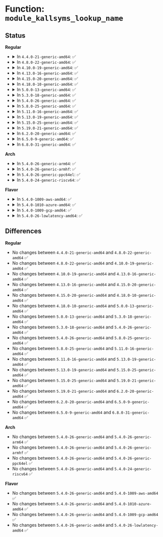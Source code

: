 # Function: <code>module_kallsyms_lookup_name</code>

## Status
<b>Regular</b>
<ul>
<li>
<details>
<summary>In <code>4.4.0-21-generic-amd64</code>: ✅</summary>

```c
long unsigned int module_kallsyms_lookup_name(const char * name)
```

```json
{
  "name": "module_kallsyms_lookup_name",
  "collision_type": "Unique Global",
  "inline_type": "No",
  "funcs": [
    {
      "addr": 18446744071579937152,
      "name": "module_kallsyms_lookup_name",
      "external": true,
      "loc": "kernel/module.c:3818",
      "file": "kernel/module.c",
      "inline": "seen, unknown",
      "caller_inline": [],
      "caller_func": [
        "kernel/kallsyms.c:kallsyms_lookup_name"
      ]
    }
  ],
  "symbols": [
    {
      "addr": 18446744071579937152,
      "name": "module_kallsyms_lookup_name",
      "section": ".text",
      "bind": "STB_GLOBAL",
      "size": 134
    }
  ]
}
```
</details>
</li>
<li>
<details>
<summary>In <code>4.8.0-22-generic-amd64</code>: ✅</summary>

```c
long unsigned int module_kallsyms_lookup_name(const char * name)
```

```json
{
  "name": "module_kallsyms_lookup_name",
  "collision_type": "Unique Global",
  "inline_type": "No",
  "funcs": [
    {
      "addr": 18446744071579967536,
      "name": "module_kallsyms_lookup_name",
      "external": true,
      "loc": "kernel/module.c:3989",
      "file": "kernel/module.c",
      "inline": "seen, unknown",
      "caller_inline": [],
      "caller_func": [
        "kernel/kallsyms.c:kallsyms_lookup_name"
      ]
    }
  ],
  "symbols": [
    {
      "addr": 18446744071579967536,
      "name": "module_kallsyms_lookup_name",
      "section": ".text",
      "bind": "STB_GLOBAL",
      "size": 134
    }
  ]
}
```
</details>
</li>
<li>
<details>
<summary>In <code>4.10.0-19-generic-amd64</code>: ✅</summary>

```c
long unsigned int module_kallsyms_lookup_name(const char * name)
```

```json
{
  "name": "module_kallsyms_lookup_name",
  "collision_type": "Unique Global",
  "inline_type": "No",
  "funcs": [
    {
      "addr": 18446744071579998128,
      "name": "module_kallsyms_lookup_name",
      "external": true,
      "loc": "kernel/module.c:4006",
      "file": "kernel/module.c",
      "inline": "seen, unknown",
      "caller_inline": [],
      "caller_func": [
        "kernel/kallsyms.c:kallsyms_lookup_name"
      ]
    }
  ],
  "symbols": [
    {
      "addr": 18446744071579998128,
      "name": "module_kallsyms_lookup_name",
      "section": ".text",
      "bind": "STB_GLOBAL",
      "size": 134
    }
  ]
}
```
</details>
</li>
<li>
<details>
<summary>In <code>4.13.0-16-generic-amd64</code>: ✅</summary>

```c
long unsigned int module_kallsyms_lookup_name(const char * name)
```

```json
{
  "name": "module_kallsyms_lookup_name",
  "collision_type": "Unique Global",
  "inline_type": "No",
  "funcs": [
    {
      "addr": 18446744071580004624,
      "name": "module_kallsyms_lookup_name",
      "external": true,
      "loc": "kernel/module.c:4051",
      "file": "kernel/module.c",
      "inline": "seen, unknown",
      "caller_inline": [],
      "caller_func": [
        "kernel/kallsyms.c:kallsyms_lookup_name",
        "kernel/trace/ftrace.c:ftrace_mod_callback"
      ]
    }
  ],
  "symbols": [
    {
      "addr": 18446744071580004624,
      "name": "module_kallsyms_lookup_name",
      "section": ".text",
      "bind": "STB_GLOBAL",
      "size": 139
    }
  ]
}
```
</details>
</li>
<li>
<details>
<summary>In <code>4.15.0-20-generic-amd64</code>: ✅</summary>

```c
long unsigned int module_kallsyms_lookup_name(const char * name)
```

```json
{
  "name": "module_kallsyms_lookup_name",
  "collision_type": "Unique Global",
  "inline_type": "No",
  "funcs": [
    {
      "addr": 18446744071580051072,
      "name": "module_kallsyms_lookup_name",
      "external": true,
      "loc": "kernel/module.c:4073",
      "file": "kernel/module.c",
      "inline": "seen, unknown",
      "caller_inline": [],
      "caller_func": [
        "kernel/kallsyms.c:kallsyms_lookup_name",
        "kernel/trace/ftrace.c:ftrace_mod_callback"
      ]
    }
  ],
  "symbols": [
    {
      "addr": 18446744071580051072,
      "name": "module_kallsyms_lookup_name",
      "section": ".text",
      "bind": "STB_GLOBAL",
      "size": 139
    }
  ]
}
```
</details>
</li>
<li>
<details>
<summary>In <code>4.18.0-10-generic-amd64</code>: ✅</summary>

```c
long unsigned int module_kallsyms_lookup_name(const char * name)
```

```json
{
  "name": "module_kallsyms_lookup_name",
  "collision_type": "Unique Global",
  "inline_type": "No",
  "funcs": [
    {
      "addr": 18446744071580107808,
      "name": "module_kallsyms_lookup_name",
      "external": true,
      "loc": "kernel/module.c:4106",
      "file": "kernel/module.c",
      "inline": "seen, unknown",
      "caller_inline": [],
      "caller_func": [
        "kernel/kallsyms.c:kallsyms_lookup_name",
        "kernel/trace/ftrace.c:ftrace_mod_callback"
      ]
    }
  ],
  "symbols": [
    {
      "addr": 18446744071580107808,
      "name": "module_kallsyms_lookup_name",
      "section": ".text",
      "bind": "STB_GLOBAL",
      "size": 139
    }
  ]
}
```
</details>
</li>
<li>
<details>
<summary>In <code>5.0.0-13-generic-amd64</code>: ✅</summary>

```c
long unsigned int module_kallsyms_lookup_name(const char * name)
```

```json
{
  "name": "module_kallsyms_lookup_name",
  "collision_type": "Unique Global",
  "inline_type": "No",
  "funcs": [
    {
      "addr": 18446744071580154880,
      "name": "module_kallsyms_lookup_name",
      "external": true,
      "loc": "kernel/module.c:4143",
      "file": "kernel/module.c",
      "inline": "seen, unknown",
      "caller_inline": [],
      "caller_func": [
        "kernel/kallsyms.c:kallsyms_lookup_name",
        "kernel/trace/ftrace.c:ftrace_mod_callback"
      ]
    }
  ],
  "symbols": [
    {
      "addr": 18446744071580154880,
      "name": "module_kallsyms_lookup_name",
      "section": ".text",
      "bind": "STB_GLOBAL",
      "size": 139
    }
  ]
}
```
</details>
</li>
<li>
<details>
<summary>In <code>5.3.0-18-generic-amd64</code>: ✅</summary>

```c
long unsigned int module_kallsyms_lookup_name(const char * name)
```

```json
{
  "name": "module_kallsyms_lookup_name",
  "collision_type": "Unique Global",
  "inline_type": "No",
  "funcs": [
    {
      "addr": 18446744071580200784,
      "name": "module_kallsyms_lookup_name",
      "external": true,
      "loc": "kernel/module.c:4171",
      "file": "kernel/module.c",
      "inline": "seen, unknown",
      "caller_inline": [],
      "caller_func": [
        "kernel/kallsyms.c:kallsyms_lookup_name",
        "kernel/trace/ftrace.c:ftrace_mod_callback"
      ]
    }
  ],
  "symbols": [
    {
      "addr": 18446744071580200784,
      "name": "module_kallsyms_lookup_name",
      "section": ".text",
      "bind": "STB_GLOBAL",
      "size": 139
    }
  ]
}
```
</details>
</li>
<li>
<details>
<summary>In <code>5.4.0-26-generic-amd64</code>: ✅</summary>

```c
long unsigned int module_kallsyms_lookup_name(const char * name)
```

```json
{
  "name": "module_kallsyms_lookup_name",
  "collision_type": "Unique Global",
  "inline_type": "No",
  "funcs": [
    {
      "addr": 18446744071580249040,
      "name": "module_kallsyms_lookup_name",
      "external": true,
      "loc": "kernel/module.c:4238",
      "file": "kernel/module.c",
      "inline": "seen, unknown",
      "caller_inline": [],
      "caller_func": [
        "kernel/kallsyms.c:kallsyms_lookup_name",
        "kernel/trace/ftrace.c:ftrace_mod_callback"
      ]
    }
  ],
  "symbols": [
    {
      "addr": 18446744071580249040,
      "name": "module_kallsyms_lookup_name",
      "section": ".text",
      "bind": "STB_GLOBAL",
      "size": 139
    }
  ]
}
```
</details>
</li>
<li>
<details>
<summary>In <code>5.8.0-25-generic-amd64</code>: ✅</summary>

```c
long unsigned int module_kallsyms_lookup_name(const char * name)
```

```json
{
  "name": "module_kallsyms_lookup_name",
  "collision_type": "Unique Global",
  "inline_type": "No",
  "funcs": [
    {
      "addr": 18446744071580317552,
      "name": "module_kallsyms_lookup_name",
      "external": true,
      "loc": "kernel/module.c:4245",
      "file": "kernel/module.c",
      "inline": "seen, unknown",
      "caller_inline": [],
      "caller_func": [
        "kernel/kallsyms.c:kallsyms_lookup_name",
        "kernel/trace/ftrace.c:cache_mod"
      ]
    }
  ],
  "symbols": [
    {
      "addr": 18446744071580317552,
      "name": "module_kallsyms_lookup_name",
      "section": ".text",
      "bind": "STB_GLOBAL",
      "size": 147
    }
  ]
}
```
</details>
</li>
<li>
<details>
<summary>In <code>5.11.0-16-generic-amd64</code>: ✅</summary>

```c
long unsigned int module_kallsyms_lookup_name(const char * name)
```

```json
{
  "name": "module_kallsyms_lookup_name",
  "collision_type": "Unique Global",
  "inline_type": "No",
  "funcs": [
    {
      "addr": 18446744071580303216,
      "name": "module_kallsyms_lookup_name",
      "external": true,
      "loc": "kernel/module.c:4476",
      "file": "kernel/module.c",
      "inline": "seen, unknown",
      "caller_inline": [],
      "caller_func": [
        "kernel/kallsyms.c:kallsyms_lookup_name",
        "kernel/trace/ftrace.c:cache_mod"
      ]
    }
  ],
  "symbols": [
    {
      "addr": 18446744071580303216,
      "name": "module_kallsyms_lookup_name",
      "section": ".text",
      "bind": "STB_GLOBAL",
      "size": 147
    }
  ]
}
```
</details>
</li>
<li>
<details>
<summary>In <code>5.13.0-19-generic-amd64</code>: ✅</summary>

```c
long unsigned int module_kallsyms_lookup_name(const char * name)
```

```json
{
  "name": "module_kallsyms_lookup_name",
  "collision_type": "Unique Global",
  "inline_type": "No",
  "funcs": [
    {
      "addr": 18446744071580306720,
      "name": "module_kallsyms_lookup_name",
      "external": true,
      "loc": "kernel/module.c:4380",
      "file": "kernel/module.c",
      "inline": "seen, unknown",
      "caller_inline": [],
      "caller_func": [
        "kernel/kallsyms.c:kallsyms_lookup_name",
        "kernel/trace/ftrace.c:cache_mod"
      ]
    }
  ],
  "symbols": [
    {
      "addr": 18446744071580306720,
      "name": "module_kallsyms_lookup_name",
      "section": ".text",
      "bind": "STB_GLOBAL",
      "size": 147
    }
  ]
}
```
</details>
</li>
<li>
<details>
<summary>In <code>5.15.0-25-generic-amd64</code>: ✅</summary>

```c
long unsigned int module_kallsyms_lookup_name(const char * name)
```

```json
{
  "name": "module_kallsyms_lookup_name",
  "collision_type": "Unique Global",
  "inline_type": "No",
  "funcs": [
    {
      "addr": 18446744071580460352,
      "name": "module_kallsyms_lookup_name",
      "external": true,
      "loc": "kernel/module.c:4401",
      "file": "kernel/module.c",
      "inline": "seen, unknown",
      "caller_inline": [],
      "caller_func": [
        "kernel/kallsyms.c:kallsyms_lookup_name",
        "kernel/trace/ftrace.c:cache_mod"
      ]
    }
  ],
  "symbols": [
    {
      "addr": 18446744071580460352,
      "name": "module_kallsyms_lookup_name",
      "section": ".text",
      "bind": "STB_GLOBAL",
      "size": 139
    }
  ]
}
```
</details>
</li>
<li>
<details>
<summary>In <code>5.19.0-21-generic-amd64</code>: ✅</summary>

```c
long unsigned int module_kallsyms_lookup_name(const char * name)
```

```json
{
  "name": "module_kallsyms_lookup_name",
  "collision_type": "Unique Global",
  "inline_type": "No",
  "funcs": [
    {
      "addr": 18446744071580490848,
      "name": "module_kallsyms_lookup_name",
      "external": true,
      "loc": "kernel/module/kallsyms.c:461",
      "file": "kernel/module/kallsyms.c",
      "inline": "seen, unknown",
      "caller_inline": [],
      "caller_func": [
        "kernel/kallsyms.c:kallsyms_lookup_name",
        "kernel/trace/ftrace.c:cache_mod"
      ]
    }
  ],
  "symbols": [
    {
      "addr": 18446744071580490848,
      "name": "module_kallsyms_lookup_name",
      "section": ".text",
      "bind": "STB_GLOBAL",
      "size": 182
    }
  ]
}
```
</details>
</li>
<li>
<details>
<summary>In <code>6.2.0-20-generic-amd64</code>: ✅</summary>

```c
long unsigned int module_kallsyms_lookup_name(const char * name)
```

```json
{
  "name": "module_kallsyms_lookup_name",
  "collision_type": "Unique Global",
  "inline_type": "No",
  "funcs": [
    {
      "addr": 18446744071580742464,
      "name": "module_kallsyms_lookup_name",
      "external": true,
      "loc": "kernel/module/kallsyms.c:486",
      "file": "kernel/module/kallsyms.c",
      "inline": "seen, unknown",
      "caller_inline": [],
      "caller_func": [
        "kernel/kallsyms.c:kallsyms_lookup_name",
        "kernel/trace/ftrace.c:cache_mod"
      ]
    }
  ],
  "symbols": [
    {
      "addr": 18446744071580742464,
      "name": "module_kallsyms_lookup_name",
      "section": ".text",
      "bind": "STB_GLOBAL",
      "size": 182
    }
  ]
}
```
</details>
</li>
<li>
<details>
<summary>In <code>6.5.0-9-generic-amd64</code>: ✅</summary>

```c
long unsigned int module_kallsyms_lookup_name(const char * name)
```

```json
{
  "name": "module_kallsyms_lookup_name",
  "collision_type": "Unique Global",
  "inline_type": "No",
  "funcs": [
    {
      "addr": 18446744071580824640,
      "name": "module_kallsyms_lookup_name",
      "external": true,
      "loc": "kernel/module/kallsyms.c:455",
      "file": "kernel/module/kallsyms.c",
      "inline": "seen, unknown",
      "caller_inline": [],
      "caller_func": [
        "kernel/kallsyms.c:kallsyms_lookup_name",
        "kernel/trace/ftrace.c:cache_mod"
      ]
    }
  ],
  "symbols": [
    {
      "addr": 18446744071580824640,
      "name": "module_kallsyms_lookup_name",
      "section": ".text",
      "bind": "STB_GLOBAL",
      "size": 182
    }
  ]
}
```
</details>
</li>
<li>
<details>
<summary>In <code>6.8.0-31-generic-amd64</code>: ✅</summary>

```c
long unsigned int module_kallsyms_lookup_name(const char * name)
```

```json
{
  "name": "module_kallsyms_lookup_name",
  "collision_type": "Unique Global",
  "inline_type": "No",
  "funcs": [
    {
      "addr": 18446744071580914080,
      "name": "module_kallsyms_lookup_name",
      "external": true,
      "loc": "kernel/module/kallsyms.c:455",
      "file": "kernel/module/kallsyms.c",
      "inline": "seen, unknown",
      "caller_inline": [],
      "caller_func": [
        "kernel/kallsyms.c:kallsyms_lookup_name",
        "kernel/trace/ftrace.c:cache_mod"
      ]
    }
  ],
  "symbols": [
    {
      "addr": 18446744071580914080,
      "name": "module_kallsyms_lookup_name",
      "section": ".text",
      "bind": "STB_GLOBAL",
      "size": 182
    }
  ]
}
```
</details>
</li>
</ul>
<b>Arch</b>
<ul>
<li>
<details>
<summary>In <code>5.4.0-26-generic-arm64</code>: ✅</summary>

```c
long unsigned int module_kallsyms_lookup_name(const char * name)
```

```json
{
  "name": "module_kallsyms_lookup_name",
  "collision_type": "Unique Global",
  "inline_type": "No",
  "funcs": [
    {
      "addr": 18446603336491491376,
      "name": "module_kallsyms_lookup_name",
      "external": true,
      "loc": "kernel/module.c:4238",
      "file": "kernel/module.c",
      "inline": "seen, unknown",
      "caller_inline": [],
      "caller_func": [
        "kernel/kallsyms.c:kallsyms_lookup_name",
        "kernel/trace/ftrace.c:ftrace_mod_callback"
      ]
    }
  ],
  "symbols": [
    {
      "addr": 18446603336491491376,
      "name": "module_kallsyms_lookup_name",
      "section": ".text",
      "bind": "STB_GLOBAL",
      "size": 200
    }
  ]
}
```
</details>
</li>
<li>
<details>
<summary>In <code>5.4.0-26-generic-armhf</code>: ✅</summary>

```c
long unsigned int module_kallsyms_lookup_name(const char * name)
```

```json
{
  "name": "module_kallsyms_lookup_name",
  "collision_type": "Unique Global",
  "inline_type": "No",
  "funcs": [
    {
      "addr": 3225473448,
      "name": "module_kallsyms_lookup_name",
      "external": true,
      "loc": "kernel/module.c:4238",
      "file": "kernel/module.c",
      "inline": "seen, unknown",
      "caller_inline": [],
      "caller_func": [
        "kernel/kallsyms.c:kallsyms_lookup_name",
        "kernel/trace/ftrace.c:ftrace_mod_callback"
      ]
    }
  ],
  "symbols": [
    {
      "addr": 3225473448,
      "name": "module_kallsyms_lookup_name",
      "section": ".text",
      "bind": "STB_GLOBAL",
      "size": 160
    }
  ]
}
```
</details>
</li>
<li>
<details>
<summary>In <code>5.4.0-26-generic-ppc64el</code>: ✅</summary>

```c
long unsigned int module_kallsyms_lookup_name(const char * name)
```

```json
{
  "name": "module_kallsyms_lookup_name",
  "collision_type": "Unique Global",
  "inline_type": "No",
  "funcs": [
    {
      "addr": 13835058055284448448,
      "name": "module_kallsyms_lookup_name",
      "external": true,
      "loc": "kernel/module.c:4238",
      "file": "kernel/module.c",
      "inline": "seen, unknown",
      "caller_inline": [],
      "caller_func": [
        "kernel/kallsyms.c:kallsyms_lookup_name",
        "kernel/trace/ftrace.c:ftrace_mod_callback"
      ]
    }
  ],
  "symbols": [
    {
      "addr": 13835058055284448448,
      "name": "module_kallsyms_lookup_name",
      "section": ".text",
      "bind": "STB_GLOBAL",
      "size": 268
    }
  ]
}
```
</details>
</li>
<li>
<details>
<summary>In <code>5.4.0-24-generic-riscv64</code>: ✅</summary>

```c
long unsigned int module_kallsyms_lookup_name(const char * name)
```

```json
{
  "name": "module_kallsyms_lookup_name",
  "collision_type": "Unique Global",
  "inline_type": "No",
  "funcs": [
    {
      "addr": 18446743936271935334,
      "name": "module_kallsyms_lookup_name",
      "external": true,
      "loc": "kernel/module.c:4238",
      "file": "kernel/module.c",
      "inline": "seen, unknown",
      "caller_inline": [],
      "caller_func": [
        "kernel/kallsyms.c:kallsyms_lookup_name",
        "kernel/trace/ftrace.c:ftrace_mod_callback"
      ]
    }
  ],
  "symbols": [
    {
      "addr": 18446743936271935334,
      "name": "module_kallsyms_lookup_name",
      "section": ".text",
      "bind": "STB_GLOBAL",
      "size": 170
    }
  ]
}
```
</details>
</li>
</ul>
<b>Flavor</b>
<ul>
<li>
<details>
<summary>In <code>5.4.0-1009-aws-amd64</code>: ✅</summary>

```c
long unsigned int module_kallsyms_lookup_name(const char * name)
```

```json
{
  "name": "module_kallsyms_lookup_name",
  "collision_type": "Unique Global",
  "inline_type": "No",
  "funcs": [
    {
      "addr": 18446744071580217840,
      "name": "module_kallsyms_lookup_name",
      "external": true,
      "loc": "kernel/module.c:4238",
      "file": "kernel/module.c",
      "inline": "seen, unknown",
      "caller_inline": [],
      "caller_func": [
        "kernel/kallsyms.c:kallsyms_lookup_name",
        "kernel/trace/ftrace.c:ftrace_mod_callback"
      ]
    }
  ],
  "symbols": [
    {
      "addr": 18446744071580217840,
      "name": "module_kallsyms_lookup_name",
      "section": ".text",
      "bind": "STB_GLOBAL",
      "size": 139
    }
  ]
}
```
</details>
</li>
<li>
<details>
<summary>In <code>5.4.0-1010-azure-amd64</code>: ✅</summary>

```c
long unsigned int module_kallsyms_lookup_name(const char * name)
```

```json
{
  "name": "module_kallsyms_lookup_name",
  "collision_type": "Unique Global",
  "inline_type": "No",
  "funcs": [
    {
      "addr": 18446744071580165280,
      "name": "module_kallsyms_lookup_name",
      "external": true,
      "loc": "kernel/module.c:4238",
      "file": "kernel/module.c",
      "inline": "seen, unknown",
      "caller_inline": [],
      "caller_func": [
        "kernel/kallsyms.c:kallsyms_lookup_name",
        "kernel/trace/ftrace.c:ftrace_mod_callback"
      ]
    }
  ],
  "symbols": [
    {
      "addr": 18446744071580165280,
      "name": "module_kallsyms_lookup_name",
      "section": ".text",
      "bind": "STB_GLOBAL",
      "size": 139
    }
  ]
}
```
</details>
</li>
<li>
<details>
<summary>In <code>5.4.0-1009-gcp-amd64</code>: ✅</summary>

```c
long unsigned int module_kallsyms_lookup_name(const char * name)
```

```json
{
  "name": "module_kallsyms_lookup_name",
  "collision_type": "Unique Global",
  "inline_type": "No",
  "funcs": [
    {
      "addr": 18446744071580209312,
      "name": "module_kallsyms_lookup_name",
      "external": true,
      "loc": "kernel/module.c:4238",
      "file": "kernel/module.c",
      "inline": "seen, unknown",
      "caller_inline": [],
      "caller_func": [
        "kernel/kallsyms.c:kallsyms_lookup_name",
        "kernel/trace/ftrace.c:ftrace_mod_callback"
      ]
    }
  ],
  "symbols": [
    {
      "addr": 18446744071580209312,
      "name": "module_kallsyms_lookup_name",
      "section": ".text",
      "bind": "STB_GLOBAL",
      "size": 139
    }
  ]
}
```
</details>
</li>
<li>
<details>
<summary>In <code>5.4.0-26-lowlatency-amd64</code>: ✅</summary>

```c
long unsigned int module_kallsyms_lookup_name(const char * name)
```

```json
{
  "name": "module_kallsyms_lookup_name",
  "collision_type": "Unique Global",
  "inline_type": "No",
  "funcs": [
    {
      "addr": 18446744071580261888,
      "name": "module_kallsyms_lookup_name",
      "external": true,
      "loc": "kernel/module.c:4238",
      "file": "kernel/module.c",
      "inline": "seen, unknown",
      "caller_inline": [],
      "caller_func": [
        "kernel/kallsyms.c:kallsyms_lookup_name",
        "kernel/trace/ftrace.c:ftrace_mod_callback"
      ]
    }
  ],
  "symbols": [
    {
      "addr": 18446744071580261888,
      "name": "module_kallsyms_lookup_name",
      "section": ".text",
      "bind": "STB_GLOBAL",
      "size": 162
    }
  ]
}
```
</details>
</li>
</ul>

## Differences
<b>Regular</b>
<ul>
<li>
No changes between <code>4.4.0-21-generic-amd64</code> and <code>4.8.0-22-generic-amd64</code> ✅
</li>
<li>
No changes between <code>4.8.0-22-generic-amd64</code> and <code>4.10.0-19-generic-amd64</code> ✅
</li>
<li>
No changes between <code>4.10.0-19-generic-amd64</code> and <code>4.13.0-16-generic-amd64</code> ✅
</li>
<li>
No changes between <code>4.13.0-16-generic-amd64</code> and <code>4.15.0-20-generic-amd64</code> ✅
</li>
<li>
No changes between <code>4.15.0-20-generic-amd64</code> and <code>4.18.0-10-generic-amd64</code> ✅
</li>
<li>
No changes between <code>4.18.0-10-generic-amd64</code> and <code>5.0.0-13-generic-amd64</code> ✅
</li>
<li>
No changes between <code>5.0.0-13-generic-amd64</code> and <code>5.3.0-18-generic-amd64</code> ✅
</li>
<li>
No changes between <code>5.3.0-18-generic-amd64</code> and <code>5.4.0-26-generic-amd64</code> ✅
</li>
<li>
No changes between <code>5.4.0-26-generic-amd64</code> and <code>5.8.0-25-generic-amd64</code> ✅
</li>
<li>
No changes between <code>5.8.0-25-generic-amd64</code> and <code>5.11.0-16-generic-amd64</code> ✅
</li>
<li>
No changes between <code>5.11.0-16-generic-amd64</code> and <code>5.13.0-19-generic-amd64</code> ✅
</li>
<li>
No changes between <code>5.13.0-19-generic-amd64</code> and <code>5.15.0-25-generic-amd64</code> ✅
</li>
<li>
No changes between <code>5.15.0-25-generic-amd64</code> and <code>5.19.0-21-generic-amd64</code> ✅
</li>
<li>
No changes between <code>5.19.0-21-generic-amd64</code> and <code>6.2.0-20-generic-amd64</code> ✅
</li>
<li>
No changes between <code>6.2.0-20-generic-amd64</code> and <code>6.5.0-9-generic-amd64</code> ✅
</li>
<li>
No changes between <code>6.5.0-9-generic-amd64</code> and <code>6.8.0-31-generic-amd64</code> ✅
</li>
</ul>
<b>Arch</b>
<ul>
<li>
No changes between <code>5.4.0-26-generic-amd64</code> and <code>5.4.0-26-generic-arm64</code> ✅
</li>
<li>
No changes between <code>5.4.0-26-generic-amd64</code> and <code>5.4.0-26-generic-armhf</code> ✅
</li>
<li>
No changes between <code>5.4.0-26-generic-amd64</code> and <code>5.4.0-26-generic-ppc64el</code> ✅
</li>
<li>
No changes between <code>5.4.0-26-generic-amd64</code> and <code>5.4.0-24-generic-riscv64</code> ✅
</li>
</ul>
<b>Flavor</b>
<ul>
<li>
No changes between <code>5.4.0-26-generic-amd64</code> and <code>5.4.0-1009-aws-amd64</code> ✅
</li>
<li>
No changes between <code>5.4.0-26-generic-amd64</code> and <code>5.4.0-1010-azure-amd64</code> ✅
</li>
<li>
No changes between <code>5.4.0-26-generic-amd64</code> and <code>5.4.0-1009-gcp-amd64</code> ✅
</li>
<li>
No changes between <code>5.4.0-26-generic-amd64</code> and <code>5.4.0-26-lowlatency-amd64</code> ✅
</li>
</ul>
